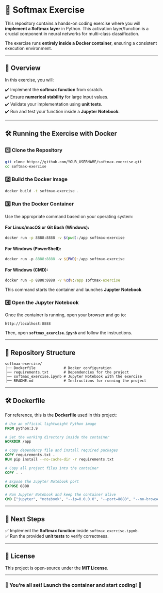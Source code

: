 # 🚀 Softmax Exercise

This repository contains a hands-on coding exercise where you will **implement a Softmax layer** in Python. This activation layer/function is a crucial component in neural networks for multi-class classification.

The exercise runs **entirely inside a Docker container**, ensuring a consistent execution environment.

---

## 📖 Overview

In this exercise, you will:

✔️ Implement the **softmax function** from scratch.  
✔️ Ensure **numerical stability** for large input values.  
✔️ Validate your implementation using **unit tests**.  
✔️ Run and test your function inside a **Jupyter Notebook**.  

---

## 🛠️ Running the Exercise with Docker

### **1️⃣ Clone the Repository**
```sh
git clone https://github.com/YOUR_USERNAME/softmax-exercise.git
cd softmax-exercise
```

### **2️⃣ Build the Docker Image**
```sh
docker build -t softmax-exercise .
```

### **3️⃣ Run the Docker Container**

Use the appropriate command based on your operating system:

#### **For Linux/macOS or Git Bash (Windows):**
```sh
docker run -p 8888:8888 -v $(pwd):/app softmax-exercise
```

#### **For Windows (PowerShell):**
```powershell
docker run -p 8888:8888 -v ${PWD}:/app softmax-exercise
```

#### **For Windows (CMD):**
```cmd
docker run -p 8888:8888 -v %cd%:/app softmax-exercise
```

This command starts the container and launches **Jupyter Notebook**.

### **4️⃣ Open the Jupyter Notebook**
Once the container is running, open your browser and go to:
```
http://localhost:8888
```
Then, open **`softmax_exercise.ipynb`** and follow the instructions.

---

## **📂 Repository Structure**
```
softmax-exercise/
│── Dockerfile             # Docker configuration
│── requirements.txt       # Dependencies for the project
│── softmax_exercise.ipynb # Jupyter Notebook with the exercise
│── README.md              # Instructions for running the project
```

---

## 🛠️ Dockerfile

For reference, this is the **Dockerfile** used in this project:

```dockerfile
# Use an official lightweight Python image
FROM python:3.9

# Set the working directory inside the container
WORKDIR /app

# Copy dependency file and install required packages
COPY requirements.txt .
RUN pip install --no-cache-dir -r requirements.txt

# Copy all project files into the container
COPY . .

# Expose the Jupyter Notebook port
EXPOSE 8888

# Run Jupyter Notebook and keep the container alive
CMD ["jupyter", "notebook", "--ip=0.0.0.0", "--port=8888", "--no-browser", "--allow-root", "--NotebookApp.token=''", "--NotebookApp.notebook_dir=/app"]
```

---

## 🎯 Next Steps
✅ Implement the **Softmax function** inside `softmax_exercise.ipynb`.  
✅ Run the provided **unit tests** to verify correctness.  

---

## 📜 License
This project is open-source under the **MIT License**.

---

### 🎉 You’re all set! Launch the container and start coding! 🚀

